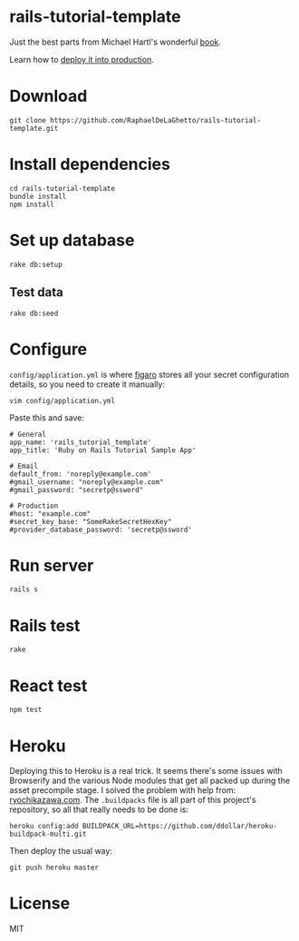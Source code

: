 # rails-tutorial-template

Just the best parts from Michael Hartl's wonderful [book](https://www.railstutorial.org/book).

Learn how to [deploy it into production](http://www.libertyseeds.ca/2015/03/31/Deploying-the-Rails-Tutorial-Sample-App/).

# Download

```
git clone https://github.com/RaphaelDeLaGhetto/rails-tutorial-template.git
```

# Install dependencies

```
cd rails-tutorial-template
bundle install
npm install
```

# Set up database

```
rake db:setup
```

## Test data

```
rake db:seed
```

# Configure

`config/application.yml` is where [figaro](https://github.com/laserlemon/figaro) stores all your secret configuration details, so you need to create it manually:

```
vim config/application.yml
```

Paste this and save:

```
# General
app_name: 'rails_tutorial_template'
app_title: 'Ruby on Rails Tutorial Sample App'

# Email
default_from: 'noreply@example.com'
#gmail_username: "noreply@example.com"
#gmail_password: "secretp@ssword"

# Production
#host: "example.com"
#secret_key_base: "SomeRakeSecretHexKey"
#provider_database_password: 'secretp@ssword'
```

# Run server

```
rails s
```

# Rails test

```
rake
```

# React test

```
npm test
```

# Heroku

Deploying this to Heroku is a real trick. It seems there's some issues with Browserify and the various Node modules that get all packed up during the asset precompile stage. I solved the problem with help from: [ryochikazawa.com](http://ryochikazawa.com/2015/01/30/heroku-with-browserify-rails.html). The `.buildpacks` file is all part of this project's repository, so all that really needs to be done is:

```
heroku config:add BUILDPACK_URL=https://github.com/ddollar/heroku-buildpack-multi.git
```

Then deploy the usual way:

```
git push heroku master
```


# License

MIT
